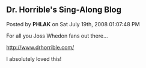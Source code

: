 ## Dr. Horrible's Sing-Along Blog
Posted by **PHLAK** on Sat July 19th, 2008 01:07:48 PM

For all you Joss Whedon fans out there...

<http://www.drhorrible.com/>

I absolutely loved this!
